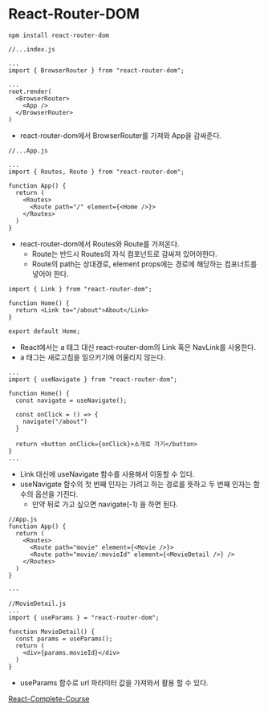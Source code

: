 # React-Router-DOM

```plaintext
npm install react-router-dom
```

```
//...index.js

...
import { BrowserRouter } from "react-router-dom";

...
root.render(
  <BrowserRouter>
    <App />
  </BrowserRouter>
)
```

- react-router-dom에서 BrowserRouter를 가져와 App을 감싸준다.

```
//...App.js

...
import { Routes, Route } from "react-router-dom";

function App() {
  return (
    <Routes>
      <Route path="/" element={<Home />}>
    </Routes>
  )
}
```

- react-router-dom에서 Routes와 Route를 가져온다.
  - Route는 반드시 Routes의 자식 컴포넌트로 감싸져 있어야한다.
  - Route의 path는 상대경로, element props에는 경로에 해당하는 컴포너트를 넣어야 한다.

```
import { Link } from "react-router-dom";

function Home() {
  return <Link to="/about">About</Link>
}

export default Home;
```

- React에서는 a 태그 대신 react-router-dom의 Link 혹은 NavLink를 사용한다.
- a 태그는 새로고침을 일으키기에 어울리지 않는다.

```
...
import { useNavigate } from "react-router-dom";

function Home() {
  const navigate = useNavigate();

  const onClick = () => {
    navigate("/about")
  }

  return <button onClick={onClick}>소개로 가기</button>
}
...
```

- Link 대신에 useNavigate 함수를 사용해서 이동할 수 있다.
- useNavigate 함수의 첫 번째 인자는 가려고 하는 경로를 뜻하고 두 번째 인자는 함수의 옵션을 가진다.
  - 만약 뒤로 가고 싶으면 navigate(-1) 을 하면 된다.

```
//App.js
function App() {
  return (
    <Routes>
      <Route path="movie" element={<Movie />}>
      <Route path="movie/:movieId" element={<MovieDetail />} />
    </Routes>
  )
}

---

//MovieDetail.js
...
import { useParams } = "react-router-dom";

function MovieDetail() {
  const params = useParams();
  return (
    <div>{params.movieId}</div>
  )
}
```

- useParams 함수로 url 파라미터 값을 가져와서 활용 할 수 있다.

[React-Complete-Course](https://www.udemy.com/course/best-react/)
